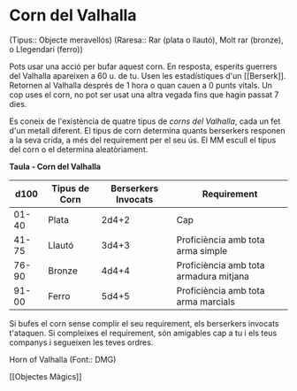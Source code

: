 # Corn del Valhalla

(Tipus:: Objecte meravellós) (Raresa:: Rar (plata o llautó), Molt rar (bronze), o Llegendari (ferro))

Pots usar una acció per bufar aquest corn. En resposta, esperits guerrers del Valhalla apareixen a 60 u. de tu. Usen les estadístiques d'un [[Berserk]]. Retornen al Valhalla després de 1 hora o quan cauen a 0 punts vitals. Un cop uses el corn, no pot ser usat una altra vegada fins que hagin passat 7 dies.

Es coneix de l'existència de quatre tipus de *corns del Valhalla*, cada un fet d'un metall diferent. El tipus de corn determina quants berserkers responen a la seva crida, a més del requirement per el seu ús. El MM escull el tipus del corn o el determina aleatòriament.

**Taula - Corn del Valhalla**

| d100  | Tipus de Corn | Berserkers Invocats | Requirement                          |
|-------|-----------|---------------------|-----------------|
| 01-40 | Plata    | 2d4+2               | Cap                                 |
| 41-75 | Llautó     | 3d4+3               | Proficiència amb tota arma simple  |
| 76-90 | Bronze    | 4d4+4               | Proficiència amb tota armadura mitjana    |
| 91-00 | Ferro      | 5d4+5               | Proficiència amb tota arma marcials |

Si bufes el corn sense complir el seu requirement, els berserkers invocats t'ataquen. Si compleixes el requirement, són amigables cap a tu i els teus companys i segueixen les teves ordres.

Horn of Valhalla (Font:: DMG)

[[Objectes Màgics]]